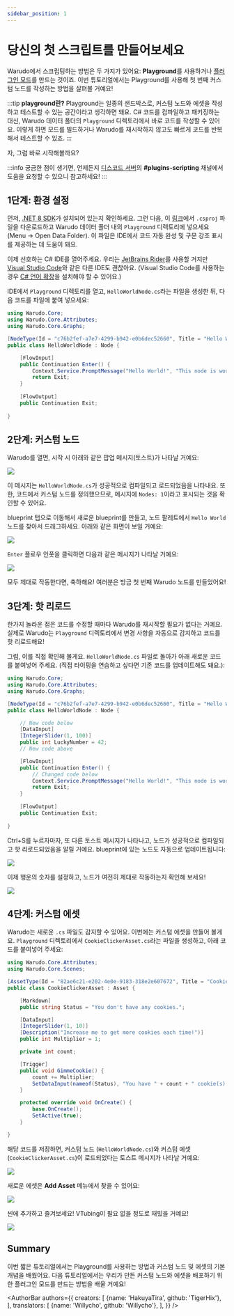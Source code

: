 ```yaml
---
sidebar_position: 1
---
```


# 당신의 첫 스크립트를 만들어보세요

Warudo에서 스크립팅하는 방법은 두 가지가 있어요: **Playground**를 사용하거나 [플러그인 모드](distribution.md)를 만드는 것이죠. 이번 튜토리얼에서는 Playground를 사용해 첫 번째 커스텀 노드를 작성하는 방법을 살펴볼 거예요!

:::tip
**playground란?** Playground는 일종의 샌드박스로, 커스텀 노드와 에셋을 작성하고 테스트할 수 있는 공간이라고 생각하면 돼요. C# 코드를 컴파일하고 패키징하는 대신, Warudo 데이터 폴더의 `Playground` 디렉토리에서 바로 코드를 작성할 수 있어요. 이렇게 하면 모드를 빌드하거나 Warudo를 재시작하지 않고도 빠르게 코드를 반복해서 테스트할 수 있죠.
:::

자, 그럼 바로 시작해볼까요?

:::info
궁금한 점이 생기면, 언제든지 [디스코드 서버](https://discord.gg/warudo)의 **#plugins-scripting** 채널에서 도움을 요청할 수 있으니 참고하세요!
:::

## 1단계: 환경 설정

먼저, [.NET 8 SDK](https://dotnet.microsoft.com/en-us/download/dotnet/8.0)가 설치되어 있는지 확인하세요. 그런 다음, 이 [링크](/scripts/Playground.csproj)에서 `.csproj` 파일을 다운로드하고 Warudo 데이터 폴더 내의 `Playground` 디렉토리에 넣으세요(Menu → Open Data Folder). 이 파일은 IDE에서 코드 자동 완성 및 구문 강조 표시를 제공하는 데 도움이 돼요.

이제 선호하는 C# IDE를 열어주세요. 우리는 [JetBrains Rider](https://www.jetbrains.com/rider/)를 사용할 거지만 [Visual Studio Code](https://code.visualstudio.com/)와 같은 다른 IDE도 괜찮아요. (Visual Studio Code를 사용하는 경우 [C# 언어 확장](https://marketplace.visualstudio.com/items?itemName=ms-dotnettools.csharp)을 설치해야 할 수 있어요.)

IDE에서 `Playground` 디렉토리를 열고, `HelloWorldNode.cs`라는 파일을 생성한 뒤, 다음 코드를 파일에 붙여 넣으세요:

```csharp
using Warudo.Core;
using Warudo.Core.Attributes;
using Warudo.Core.Graphs;

[NodeType(Id = "c76b2fef-a7e7-4299-b942-e0b6dec52660", Title = "Hello World")]
public class HelloWorldNode : Node {

    [FlowInput]
    public Continuation Enter() {
        Context.Service.PromptMessage("Hello World!", "This node is working!");
        return Exit;
    }
        
    [FlowOutput]
    public Continuation Exit;
    
}
```

## 2단계: 커스텀 노드

Warudo를 열면, 시작 시 아래와 같은 팝업 메시지(토스트)가 나타날 거예요:

![](/doc-img/en-getting-started-playground-1.png)

이 메시지는 `HelloWorldNode.cs`가 성공적으로 컴파일되고 로드되었음을 나타내요. 또한, 코드에서 커스텀 노드를 정의했으므로, 메시지에 `Nodes: 1`이라고 표시되는 것을 확인할 수 있어요.

blueprint 탭으로 이동해서 새로운 blueprint를 만들고, 노드 팔레트에서 `Hello World` 노드를 찾아서 드래그하세요. 아래와 같은 화면이 보일 거예요:

![](/doc-img/en-getting-started-playground-2.png)

`Enter` 플로우 인풋을 클릭하면 다음과 같은 메시지가 나타날 거예요:

![](/doc-img/en-getting-started-playground-3.png)

모두 제대로 작동한다면, 축하해요! 여러분은 방금 첫 번째 Warudo 노드를 만들었어요!

## 3단계: 핫 리로드

한가지 놀라운 점은 코드를 수정할 때마다 Warudo를 재시작할 필요가 없다는 거예요. 실제로 Warudo는 `Playground` 디렉토리에서 변경 사항을 자동으로 감지하고 코드를 핫 리로드해요!

그럼, 이를 직접 확인해 볼게요. `HelloWorldNode.cs` 파일로 돌아가 아래 새로운 코드를 붙여넣어 주세요. (직접 타이핑을 연습하고 싶다면 기존 코드를 업데이트해도 돼요.):

```csharp
using Warudo.Core;
using Warudo.Core.Attributes;
using Warudo.Core.Graphs;

[NodeType(Id = "c76b2fef-a7e7-4299-b942-e0b6dec52660", Title = "Hello World")]
public class HelloWorldNode : Node {

    // New code below
    [DataInput]
    [IntegerSlider(1, 100)] 
    public int LuckyNumber = 42;
    // New code above

    [FlowInput]
    public Continuation Enter() {
        // Changed code below
        Context.Service.PromptMessage("Hello World!", "This node is working! My lucky number: " + LuckyNumber);
        return Exit;
    }
        
    [FlowOutput]
    public Continuation Exit;
    
}
```

Ctrl+S를 누르자마자, 또 다른 토스트 메시지가 나타나고, 노드가 성공적으로 컴파일되고 핫 리로드되었음을 알릴 거예요. blueprint에 있는 노드도 자동으로 업데이트됩니다:

![](/doc-img/en-getting-started-playground-4.png)

이제 행운의 숫자를 설정하고, 노드가 여전히 제대로 작동하는지 확인해 보세요!

![](/doc-img/en-getting-started-playground-5.png)

## 4단계: 커스텀 에셋

Warudo는 새로운 `.cs` 파일도 감지할 수 있어요. 이번에는 커스텀 에셋을 만들어 볼게요. `Playground` 디렉토리에서 `CookieClickerAsset.cs`라는 파일을 생성하고, 아래 코드를 붙여넣어 주세요:

```csharp
using Warudo.Core.Attributes;
using Warudo.Core.Scenes;

[AssetType(Id = "82ae6c21-e202-4e0e-9183-318e2e607672", Title = "Cookie Clicker")]
public class CookieClickerAsset : Asset {

    [Markdown] 
    public string Status = "You don't have any cookies.";

    [DataInput] 
    [IntegerSlider(1, 10)]
    [Description("Increase me to get more cookies each time!")]
    public int Multiplier = 1;

    private int count;

    [Trigger]
    public void GimmeCookie() {
        count += Multiplier;
        SetDataInput(nameof(Status), "You have " + count + " cookie(s).", broadcast: true);
    }

    protected override void OnCreate() {
        base.OnCreate();
        SetActive(true);
    }

}
```

해당 코드를 저장하면, 커스텀 노드 (`HelloWorldNode.cs`)와 커스텀 에셋 (`CookieClickerAsset.cs`)이 로드되었다는 토스트 메시지가 나타날 거예요:

![](/doc-img/en-getting-started-playground-6.png)

새로운 에셋은 **Add Asset** 메뉴에서 찾을 수 있어요:

![](/doc-img/en-getting-started-playground-7.png)

씬에 추가하고 즐겨보세요! VTubing이 필요 없을 정도로 재밌을 거예요!

![](/doc-img/en-getting-started-playground-8.png)

## Summary

이번 짧은 튜토리얼에서는 Playground를 사용하는 방법과 커스텀 노드 및 에셋의 기본 개념을 배웠어요. 다음 튜토리얼에서는 우리가 만든 커스텀 노드와 에셋을 배포하기 위한 플러그인 모드를 만드는 방법을 배울 거예요!

<AuthorBar authors={{
creators: [
{name: 'HakuyaTira', github: 'TigerHix'},
],
translators: [
    {name: 'Willycho', github: 'Willycho'},
],
}} />
